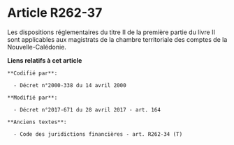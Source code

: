# Article R262-37

Les dispositions réglementaires du titre II de la première partie du livre II sont applicables aux magistrats de la chambre
territoriale des comptes de la Nouvelle-Calédonie.

**Liens relatifs à cet article**

	**Codifié par**:

	  - Décret n°2000-338 du 14 avril 2000

	**Modifié par**:

	  - Décret n°2017-671 du 28 avril 2017 - art. 164

	**Anciens textes**:

	  - Code des juridictions financières - art. R262-34 (T)
